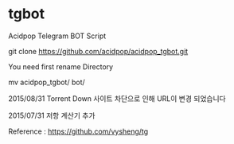# tgbot
Acidpop Telegram BOT Script


git clone https://github.com/acidpop/acidpop_tgbot.git

You need first rename Directory

mv acidpop_tgbot/  bot/


2015/08/31
Torrent Down 사이트 차단으로 인해 URL이 변경 되었습니다


2015/07/31
  저항 계산기 추가





Reference : https://github.com/vysheng/tg
